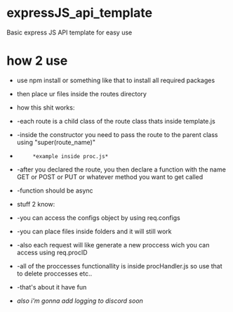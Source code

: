 # expressJS_api_template
 Basic express JS API template for easy use
# how 2 use
* use npm install or something like that to install all required packages
* then place ur files inside the routes directory
* how this shit works:
*   -each route is a child class of the route class thats inside template.js
*   -inside the constructor you need to pass the route to the parent class using "super(route_name)"
*          *example inside proc.js*
*   -after you declared the route, you then declare a function with the name GET or POST or PUT or whatever method you want to get called
*   -function should be async
 
* stuff 2 know:
*    -you can access the configs object by using req.configs
*    -you can place files inside folders and it will still work
*    -also each request will like generate a new proccess wich you can access using req.procID
*    -all of the proccesses functionallity is inside procHandler.js so use that to delete proccesses etc..
*    -that's about it have fun

* *also i'm gonna add logging to discord soon*     
